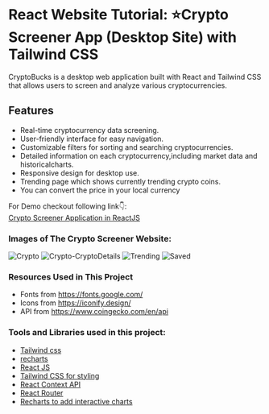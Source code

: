 # React Website Tutorial: ⭐Crypto Screener App (Desktop Site) with Tailwind CSS

CryptoBucks is a desktop web application built with React and Tailwind CSS that allows users to screen and analyze various cryptocurrencies. <br />

## Features

- Real-time cryptocurrency data screening.
- User-friendly interface for easy navigation.
- Customizable filters for sorting and searching cryptocurrencies.
- Detailed information on each cryptocurrency,including market data and historicalcharts.
- Responsive design for desktop use.
- Trending page which shows currently trending crypto coins.
- You can convert the price in your local currency


For Demo checkout following link👇: <br />
[Crypto Screener Application in ReactJS](https://devdreaming.com/videos/build-crypto-screener-app-with-react-tailwind-css) <br />

### Images of The Crypto Screener Website:

![Crypto](https://github.com/codebucks27/CryptoBucks-A-crypto-screener-application/blob/main/Website-Images/Crypto.png)
![Crypto-CryptoDetails](https://github.com/codebucks27/CryptoBucks-A-crypto-screener-application/blob/main/Website-Images/Crypto-CryptoDetails.png)
![Trending](https://github.com/codebucks27/CryptoBucks-A-crypto-screener-application/blob/main/Website-Images/Trending.png)
![Saved](https://github.com/codebucks27/CryptoBucks-A-crypto-screener-application/blob/main/Website-Images/Saved.png)

### Resources Used in This Project

- Fonts from https://fonts.google.com/ <br />
- Icons from https://iconify.design/ <br />
- API from https://www.coingecko.com/en/api <br />

### Tools and Libraries used in this project:

- [Tailwind css](https://tailwindcss.com/) <br />
- [recharts](https://recharts.org/en-US/) <br />
- [React JS](https://react.dev/) <br />
- [Tailwind CSS for styling](https://tailwindcss.com/) <br />
- [React Context API](https://legacy.reactjs.org/docs/context.html) <br />
- [React Router](https://reactrouter.com/en/main) <br />
- [Recharts to add interactive charts](https://recharts.org/en-US/guide) <br />



